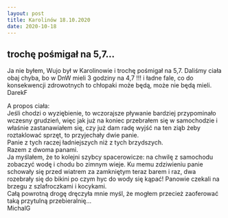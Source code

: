 ```yaml
---
layout: post
title: Karolinów 18.10.2020
date: 2020-10-18
---
```


## trochę pośmigał na 5,7...  

Ja nie byłem, Wujo był w Karolinowie i trochę pośmigał na 5,7.
Daliśmy ciała obaj chyba, bo w DnW mieli 3 godziny na 4,7 !!! i ładne fale,
co do konsekwencji zdrowotnych to chłopaki może będą, może nie będą mieli.  
DarekF  

A propos ciała:  
Jeśli chodzi o wyziębienie, to wczorajsze pływanie bardziej przypominało wczesny grudzień, 
więc jak już na koniec przebrałem się w samochodzie i właśnie zastanawiałem się, 
czy już dam radę wyjść na ten ziąb żeby roztaklować sprzęt, to przyjechały dwie panie.  
Panie z tych raczej ładniejszych niż z tych brzydszych.  
Razem z dwoma panami.  
Ja myślałem, że to kolejni szybcy spacerowicze: na chwilę z samochodu zobaczyć wodę i chodu bo zimnym wieje.
Ku memu zdziwieniu panie schowały się przed wiatrem za zamkniętym teraz barem 
i raz, dwa rozebrały się do bikini po czym hyc do wody się kąpać! 
Panowie czekali na brzegu z szlafroczkami i kocykami.  
Całą powrotną drogę dręczyła mnie myśl, że mogłem przecież zaoferować taką przytulną przebieralnię...  
MichalG